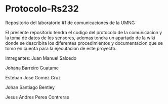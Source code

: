 # Protocolo-Rs232
Repositorio del laboratorio #1 de comunicaciones de la UMNG

El presente repositorio tendra el codigo del protocolo de la comunicacion y la toma de datos de los sensores, ademas tendra un apartado de la wiki donde se describira los diferentes procedimientos y documentacion que se tomo en cuenta para la ejecutacion de este proyecto.

Intregantes:
Juan Manuel Salcedo

Johana Barreiro Guatame

Esteban Jose Gomez Cruz

Johan Santiago Bentley

Jesus Andres Perea Contreras
